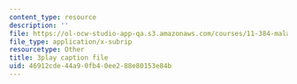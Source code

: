 ```yaml
---
content_type: resource
description: ''
file: https://ol-ocw-studio-app-qa.s3.amazonaws.com/courses/11-384-malaysia-sustainable-cities-practicum-spring-2018/46912cde44a90fb40ee288e80153e84b_xUsGRYtpLDc.srt
file_type: application/x-subrip
resourcetype: Other
title: 3play caption file
uid: 46912cde-44a9-0fb4-0ee2-88e80153e84b
---
```

